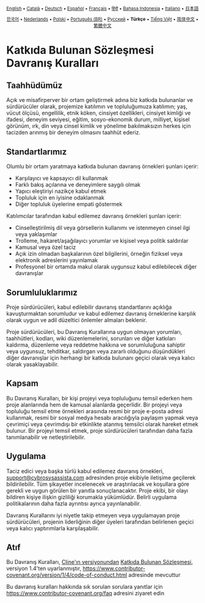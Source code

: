 <div align="center">
<sub>

[English](../../CODE_OF_CONDUCT.md) • [Català](../ca/CODE_OF_CONDUCT.md) • [Deutsch](../de/CODE_OF_CONDUCT.md) • [Español](../es/CODE_OF_CONDUCT.md) • [Français](../fr/CODE_OF_CONDUCT.md) • [हिंदी](../hi/CODE_OF_CONDUCT.md) • [Bahasa Indonesia](../id/CODE_OF_CONDUCT.md) • [Italiano](../it/CODE_OF_CONDUCT.md) • [日本語](../ja/CODE_OF_CONDUCT.md)

</sub>
<sub>

[한국어](../ko/CODE_OF_CONDUCT.md) • [Nederlands](../nl/CODE_OF_CONDUCT.md) • [Polski](../pl/CODE_OF_CONDUCT.md) • [Português (BR)](../pt-BR/CODE_OF_CONDUCT.md) • [Русский](../ru/CODE_OF_CONDUCT.md) • <b>Türkçe</b> • [Tiếng Việt](../vi/CODE_OF_CONDUCT.md) • [简体中文](../zh-CN/CODE_OF_CONDUCT.md) • [繁體中文](../zh-TW/CODE_OF_CONDUCT.md)

</sub>
</div>

# Katkıda Bulunan Sözleşmesi Davranış Kuralları

## Taahhüdümüz

Açık ve misafirperver bir ortam geliştirmek adına biz
katkıda bulunanlar ve sürdürücüler olarak, projemize katılımın ve
topluluğumuza katılımın; yaş, vücut
ölçüsü, engellilik, etnik köken, cinsiyet özellikleri, cinsiyet kimliği ve ifadesi,
deneyim seviyesi, eğitim, sosyo-ekonomik durum, milliyet, kişisel
görünüm, ırk, din veya cinsel kimlik ve yönelime bakılmaksızın herkes için tacizden arınmış bir deneyim olmasını taahhüt ederiz.

## Standartlarımız

Olumlu bir ortam yaratmaya katkıda bulunan davranış örnekleri
şunları içerir:

- Karşılayıcı ve kapsayıcı dil kullanmak
- Farklı bakış açılarına ve deneyimlere saygılı olmak
- Yapıcı eleştiriyi nazikçe kabul etmek
- Topluluk için en iyisine odaklanmak
- Diğer topluluk üyelerine empati göstermek

Katılımcılar tarafından kabul edilemez davranış örnekleri şunları içerir:

- Cinselleştirilmiş dil veya görsellerin kullanımı ve istenmeyen cinsel ilgi veya
  yaklaşımlar
- Trolleme, hakaret/aşağılayıcı yorumlar ve kişisel veya politik saldırılar
- Kamusal veya özel taciz
- Açık izin olmadan başkalarının özel bilgilerini, örneğin fiziksel veya elektronik
  adreslerini yayınlamak
- Profesyonel bir ortamda makul olarak uygunsuz kabul edilebilecek diğer
  davranışlar

## Sorumluluklarımız

Proje sürdürücüleri, kabul edilebilir davranış standartlarını açıklığa kavuşturmaktan
sorumludur ve kabul edilemez davranış örneklerine
karşılık olarak uygun ve adil düzeltici önlemler almaları beklenir.

Proje sürdürücüleri, bu Davranış Kurallarına uygun olmayan yorumları, taahhütleri, kodları, wiki düzenlemelerini, sorunları ve diğer katkıları kaldırma, düzenleme veya
reddetme hakkına ve sorumluluğuna sahiptir veya uygunsuz,
tehditkar, saldırgan veya zararlı olduğunu düşündükleri diğer davranışlar için herhangi bir katkıda bulunanı geçici olarak veya kalıcı olarak yasaklayabilir.

## Kapsam

Bu Davranış Kuralları, bir kişi projeyi veya topluluğunu temsil ederken hem proje alanlarında hem de kamusal alanlarda geçerlidir. Bir projeyi veya
topluluğu temsil etme örnekleri arasında resmi bir proje e-posta adresi kullanmak,
resmi bir sosyal medya hesabı aracılığıyla paylaşım yapmak veya çevrimiçi veya çevrimdışı bir etkinlikte atanmış temsilci olarak hareket etmek bulunur. Bir projeyi temsil etmek, proje sürdürücüleri tarafından daha fazla
tanımlanabilir ve netleştirilebilir.

## Uygulama

Taciz edici veya başka türlü kabul edilemez davranış örnekleri,
support@cybrosysassista.com adresinden proje ekibiyle iletişime geçilerek bildirilebilir. Tüm şikayetler
incelenecek ve araştırılacak ve koşullara
göre gerekli ve uygun görülen bir yanıtla sonuçlanacaktır. Proje ekibi,
bir olayı bildiren kişiye ilişkin gizliliği korumakla yükümlüdür.
Belirli uygulama politikalarının daha fazla ayrıntısı ayrıca yayınlanabilir.

Davranış Kurallarını iyi
niyetle takip etmeyen veya uygulamayan proje sürdürücüleri, projenin
liderliğinin diğer üyeleri tarafından belirlenen geçici veya kalıcı yaptırımlarla karşılaşabilir.

## Atıf

Bu Davranış Kuralları, [Cline'ın versiyonundan][cline_coc] [Katkıda Bulunan Sözleşmesi][homepage], versiyon 1.4'ten uyarlanmıştır,
https://www.contributor-covenant.org/version/1/4/code-of-conduct.html adresinde mevcuttur

[cline_coc]: https://github.com/cline/cline/blob/main/CODE_OF_CONDUCT.md
[homepage]: https://www.contributor-covenant.org

Bu davranış kuralları hakkında sık sorulan sorulara yanıtlar için
https://www.contributor-covenant.org/faq adresini ziyaret edin

